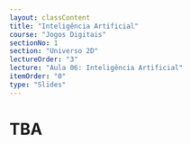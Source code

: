 ```yaml
---
layout: classContent
title: "Inteligência Artificial"
course: "Jogos Digitais"
sectionNo: 1
section: "Universo 2D"
lectureOrder: "3"
lecture: "Aula 06: Inteligência Artificial"
itemOrder: "0"
type: "Slides"
---
```


# TBA
